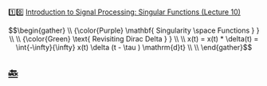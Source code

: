 :one::zero: [Introduction to Signal Processing: Singular Functions (Lecture 10)](https://youtu.be/niz7zIaF0fU)

```math
\begin{gather}
   \\
   {\color{Purple} \mathbf{ Singularity \space Functions } } \\
    \\
   {\color{Green} \text{ Revisiting Dirac Delta } } \\
    \\
    x(t) = x(t) * \delta(t) = \int{-\infty}{\infty} x(t) \delta (t - \tau )  \mathrm{d}t}  \\
    \\
\end{gather}
```


## [:back: ](../#round_pushpin-signal-processing-an-introduction)
